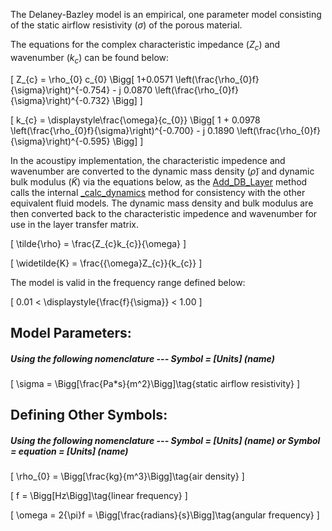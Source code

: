 The Delaney-Bazley model is an empirical, one parameter model consisting of the static airflow resistivity $(\sigma)$ of the porous material.

The equations for the complex characteristic impedance $(Z_{c})$ and wavenumber $(k_{c})$ can be found below:

\[
Z_{c} = \rho_{0} c_{0} 
  \Bigg[ 1+0.0571  \left(\frac{\rho_{0}f}{\sigma}\right)^{-0.754} 
        - j 0.0870  \left(\frac{\rho_{0}f}{\sigma}\right)^{-0.732} \Bigg]
\]

\[
k_{c} = \displaystyle\frac{\omega}{c_{0}} 
  \Bigg[ 1 + 0.0978  \left(\frac{\rho_{0}f}{\sigma}\right)^{-0.700} 
         - j 0.1890  \left(\frac{\rho_{0}f}{\sigma}\right)^{-0.595} \Bigg]
\]

In the acoustipy implementation, the characteristic impedence and wavenumber are converted to the dynamic mass density $(\tilde{\rho})$ and dynamic bulk modulus $(\widetilde{K})$ via the equations below, as the [Add_DB_Layer](https://jakep72.github.io/acoustipy/AcousticTMM/#src.acoustipy.TMM.AcousticTMM.Add_DB_Layer) method calls the internal [_calc_dynamics](https://jakep72.github.io/acoustipy/AcousticTMM/#src.acoustipy.TMM.AcousticTMM._calc_dynamics) method for consistency with the other equivalent fluid models.  The dynamic mass density and bulk modulus are then converted back to the characteristic impedence and wavenumber for use in the layer transfer matrix.

\[
\tilde{\rho} = \frac{Z_{c}k_{c}}{\omega}
\]

\[
\widetilde{K} = \frac{{\omega}Z_{c}}{k_{c}}
\]

The model is valid in the frequency range defined below:

\[
0.01 < \displaystyle{\frac{f}{\sigma}} < 1.00
\]

## Model Parameters:

##### Using the following nomenclature --- Symbol = [Units] (name)

\[
    \sigma = \Bigg[\frac{Pa*s}{m^2}\Bigg]\tag{static airflow resistivity}
\]

## Defining Other Symbols:

##### Using the following nomenclature --- Symbol = [Units] (name) or Symbol = equation = [Units] (name)

\[
  \rho_{0} = \Bigg[\frac{kg}{m^3}\Bigg]\tag{air density}
\]

\[
f = \Bigg[Hz\Bigg]\tag{linear frequency}
\]

\[
\omega = 2{\pi}f = \Bigg[\frac{radians}{s}\Bigg]\tag{angular frequency}
\]
